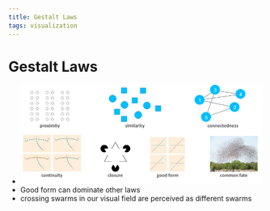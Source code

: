 ```yaml
---
title: Gestalt Laws
tags: visualization
---
```


# Gestalt Laws
- ![im](assets/Pasted%20image%2020220418104002.png)
- Good form can dominate other laws
- crossing swarms in our visual field are perceived as different swarms


































































































